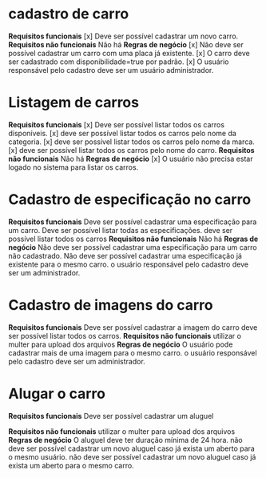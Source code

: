 # cadastro de carro

**Requisitos funcionais**
[x] Deve ser possível cadastrar um novo carro.
**Requisitos não funcionais**
Não há
**Regras de negócio**
[x] Não deve ser possível cadastrar um carro com uma placa já existente.
[x] O carro deve ser cadastrado com disponibilidade=true por padrão.
[x] O usuário responsável pelo cadastro deve ser um usuário administrador.

# Listagem de carros

**Requisitos funcionais**
[x] Deve ser possível listar todos os carros disponíveis.
[x] deve ser possível listar todos os carros pelo nome da categoria.
[x] deve ser possível listar todos os carros pelo nome da marca.
[x] deve ser possível listar todos os carros pelo nome do carro.
**Requisitos não funcionais**
Não há
**Regras de negócio**
[x] O usuário não precisa estar logado no sistema para listar os carros.

# Cadastro de especificação no carro

**Requisitos funcionais**
Deve ser possível cadastrar uma especificação para um carro.
Deve ser possível listar todas as especificações.
deve ser possível listar todos os carros
**Requisitos não funcionais**
Não há
**Regras de negócio**
Não deve ser possível cadastrar uma especificação para um carro não cadastrado.
Não deve ser possível cadastrar uma especificação já existente para o mesmo carro.
o usuário responsável pelo cadastro deve ser um administrador.

# Cadastro de imagens do carro

**Requisitos funcionais**
Deve ser possível cadastrar a imagem do carro
deve ser possível listar todos os carros.
**Requisitos não funcionais**
utilizar o multer para upload dos arquivos
**Regras de negócio**
O usuário pode cadastrar mais de uma imagem para o mesmo carro.
o usuário responsável pelo cadastro deve ser um administrador.

# Alugar o carro

**Requisitos funcionais**
Deve ser possível cadastrar um aluguel

**Requisitos não funcionais**
utilizar o multer para upload dos arquivos
**Regras de negócio**
O aluguel deve ter duração mínima de 24 hora.
não deve ser possível cadastrar um novo aluguel caso já exista um aberto para o mesmo usuário.
não deve ser possível cadastrar um novo aluguel caso já exista um aberto para o mesmo carro.
